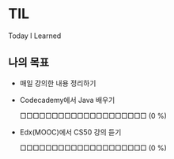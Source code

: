 # TIL

Today I Learned



## 나의 목표

+ 매일 강의한 내용 정리하기

  

+ Codecademy에서 Java 배우기

  □□□□□□□□□□□□□□□□□□□□ (0 %)

+ Edx(MOOC)에서 CS50 강의 듣기

  □□□□□□□□□□□□□□□□□□□□ (0 %)

  

